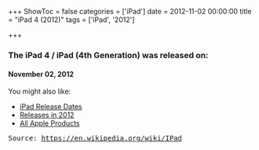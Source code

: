 +++
ShowToc = false
categories = ['iPad']
date = 2012-11-02 00:00:00
title = "iPad 4 (2012)"
tags = ['iPad', '2012']

+++

### The iPad 4 / iPad (4th Generation) was released on: 
#### November 02, 2012


<!--more-->


    
You might also like:

- [iPad Release Dates](https://AppleReleaseDate.com/tags/ipad/)
- [Releases in 2012](https://AppleReleaseDate.com/tags/2012/)
- [All Apple Products](https://AppleReleaseDate.com/categories/)



<kbd> Source: https://en.wikipedia.org/wiki/IPad</kbd>

